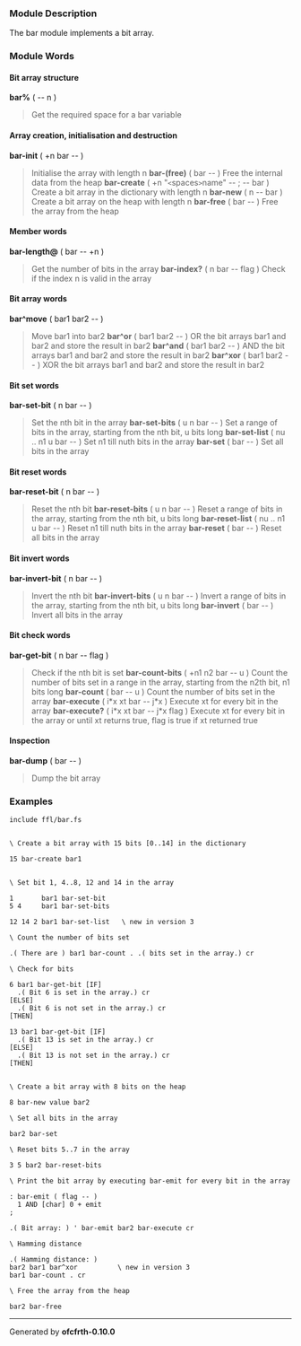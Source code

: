 ### Module Description ###
The bar module implements a bit array.

### Module Words ###
#### Bit array structure ####
**bar%** ( -- n )
> Get the required space for a bar variable
#### Array creation, initialisation and destruction ####
**bar-init** ( +n bar -- )
> Initialise the array with length n
**bar-(free)** ( bar -- )
> Free the internal data from the heap
**bar-create** ( +n "`<`spaces`>`name" -- ; -- bar )
> Create a bit array in the dictionary with length n
**bar-new** ( n -- bar )
> Create a bit array on the heap with length n
**bar-free** ( bar -- )
> Free the array from the heap
#### Member words ####
**bar-length@** ( bar -- +n )
> Get the number of bits in the array
**bar-index?** ( n bar -- flag )
> Check if the index n is valid in the array
#### Bit array words ####
**bar^move** ( bar1 bar2 -- )
> Move bar1 into bar2
**bar^or** ( bar1 bar2 -- )
> OR the bit arrays bar1 and bar2 and store the result in bar2
**bar^and** ( bar1 bar2 -- )
> AND the bit arrays bar1 and bar2 and store the result in bar2
**bar^xor** ( bar1 bar2 -- )
> XOR the bit arrays bar1 and bar2 and store the result in bar2
#### Bit set words ####
**bar-set-bit** ( n bar -- )
> Set the nth bit in the array
**bar-set-bits** ( u n bar -- )
> Set a range of bits in the array, starting from the nth bit, u bits long
**bar-set-list** ( nu .. n1 u bar -- )
> Set n1 till nuth bits in the array
**bar-set** ( bar -- )
> Set all bits in the array
#### Bit reset words ####
**bar-reset-bit** ( n bar -- )
> Reset the nth bit
**bar-reset-bits** ( u n bar -- )
> Reset a range of bits in the array, starting from the nth bit, u bits long
**bar-reset-list** ( nu .. n1 u bar -- )
> Reset n1 till nuth bits in the array
**bar-reset** ( bar -- )
> Reset all bits in the array
#### Bit invert words ####
**bar-invert-bit** ( n bar -- )
> Invert the nth bit
**bar-invert-bits** ( u n bar -- )
> Invert a range of bits in the array, starting from the nth bit, u bits long
**bar-invert** ( bar -- )
> Invert all bits in the array
#### Bit check words ####
**bar-get-bit** ( n bar -- flag )
> Check if the nth bit is set
**bar-count-bits** ( +n1 n2 bar -- u )
> Count the number of bits set in a range in the array, starting from the n2th bit, n1 bits long
**bar-count** ( bar -- u )
> Count the number of bits set in the array
**bar-execute** ( i\*x xt bar -- j\*x )
> Execute xt for every bit in the array
**bar-execute?** ( i\*x xt bar -- j\*x flag )
> Execute xt for every bit in the array or until xt returns true, flag is true if xt returned true
#### Inspection ####
**bar-dump** ( bar -- )
> Dump the bit array
### Examples ###
```
include ffl/bar.fs


\ Create a bit array with 15 bits [0..14] in the dictionary

15 bar-create bar1


\ Set bit 1, 4..8, 12 and 14 in the array

1       bar1 bar-set-bit
5 4     bar1 bar-set-bits

12 14 2 bar1 bar-set-list   \ new in version 3

\ Count the number of bits set 

.( There are ) bar1 bar-count . .( bits set in the array.) cr

\ Check for bits

6 bar1 bar-get-bit [IF]
  .( Bit 6 is set in the array.) cr
[ELSE]
  .( Bit 6 is not set in the array.) cr
[THEN]

13 bar1 bar-get-bit [IF]
  .( Bit 13 is set in the array.) cr
[ELSE]
  .( Bit 13 is not set in the array.) cr
[THEN]


\ Create a bit array with 8 bits on the heap

8 bar-new value bar2

\ Set all bits in the array

bar2 bar-set

\ Reset bits 5..7 in the array

3 5 bar2 bar-reset-bits

\ Print the bit array by executing bar-emit for every bit in the array

: bar-emit ( flag -- )
  1 AND [char] 0 + emit
;

.( Bit array: ) ' bar-emit bar2 bar-execute cr

\ Hamming distance

.( Hamming distance: ) 
bar2 bar1 bar^xor          \ new in version 3
bar1 bar-count . cr

\ Free the array from the heap

bar2 bar-free

```

---

Generated by **ofcfrth-0.10.0**